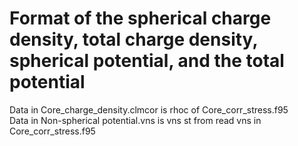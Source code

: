 # Format of the spherical charge density, total charge density, spherical potential, and the total potential 

<p>
Data in Core_charge_density.clmcor is rhoc of Core_corr_stress.f95 <br>
Data in Non-spherical potential.vns is vns st from read vns in Core_corr_stress.f95
</p>
